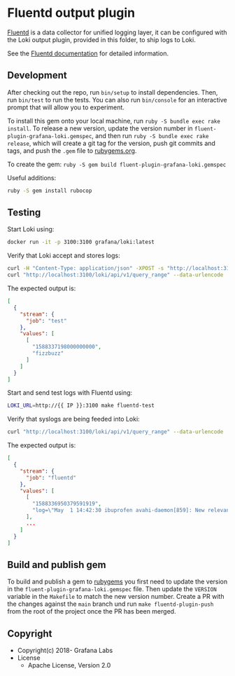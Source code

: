 # Fluentd output plugin

[Fluentd](https://fluentd.org/) is a data collector for unified logging layer, it can be configured with the Loki output plugin, provided in this folder, to ship logs to Loki.

See the [Fluentd documentation](../../../docs/sources/send-data/fluentd/_index.md) for detailed information.

## Development

After checking out the repo, run `bin/setup` to install dependencies. Then, run `bin/test` to run the tests. You can also run `bin/console` for an interactive prompt that will allow you to experiment.

To install this gem onto your local machine, run `ruby -S bundle exec rake install`. To release a new version, update the version number in `fluent-plugin-grafana-loki.gemspec`, and then run `ruby -S bundle exec rake release`, which will create a git tag for the version, push git commits and tags, and push the `.gem` file to [rubygems.org](https://rubygems.org).

To create the gem: `ruby -S gem build fluent-plugin-grafana-loki.gemspec`

Useful additions:

```bash
ruby -S gem install rubocop
```

## Testing

Start Loki using:

```bash
docker run -it -p 3100:3100 grafana/loki:latest
```

Verify that Loki accept and stores logs:

```bash
curl -H "Content-Type: application/json" -XPOST -s "http://localhost:3100/loki/api/v1/push" --data-raw "{\"streams\": [{\"stream\": {\"job\": \"test\"}, \"values\": [[\"$(date +%s)000000000\", \"fizzbuzz\"]]}]}"
curl "http://localhost:3100/loki/api/v1/query_range" --data-urlencode 'query={job="test"}' --data-urlencode 'step=300' | jq .data.result
```

The expected output is:

```json
[
  {
    "stream": {
      "job": "test"
    },
    "values": [
      [
        "1588337198000000000",
        "fizzbuzz"
      ]
    ]
  }
]
```

Start and send test logs with Fluentd using:

```bash
LOKI_URL=http://{{ IP }}:3100 make fluentd-test
```

Verify that syslogs are being feeded into Loki:

```bash
curl "http://localhost:3100/loki/api/v1/query_range" --data-urlencode 'query={job="fluentd"}' --data-urlencode 'step=300' | jq .data.result
```

The expected output is:

```json
[
  {
    "stream": {
      "job": "fluentd"
    },
    "values": [
      [
        "1588336950379591919",
        "log=\"May  1 14:42:30 ibuprofen avahi-daemon[859]: New relevant interface vethb503225.IPv6 for mDNS.\""
      ],
      ...
    ]
  }
]
```

## Build and publish gem

To build and publish a gem to
[rubygems](https://rubygems.org/gems/fluent-plugin-grafana-loki) you first need
to update the version in the `fluent-plugin-grafana-loki.gemspec` file.
Then update the `VERSION` variable in the `Makefile` to match the new version number.
Create a PR with the changes against the `main` branch und run `make
fluentd-plugin-push` from the root of the project once the PR has been merged.

## Copyright

* Copyright(c) 2018- Grafana Labs
* License
  * Apache License, Version 2.0
